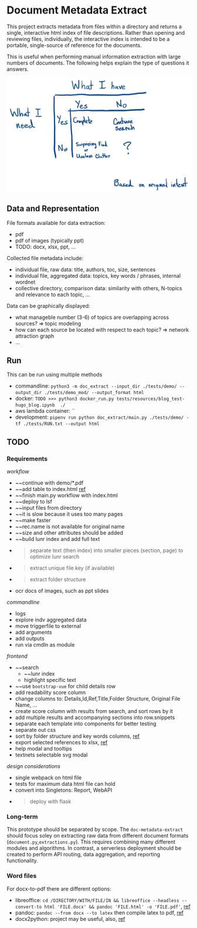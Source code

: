 # Document Metadata Extract

This project extracts metadata from files within a directory and returns a single, interactive html index of file descriptions.  Rather than opening and reviewing files, individually, the interactive index is intended to be a portable, single-source of reference for the documents.

This is useful when performing manual information extraction with large numbers of documents.  The following helps explain the type of questions it answers.

![Information Extraction Framework](./docs/IE_framework.jpg)


## Data and Representation

File formats available for data extraction:

* pdf
* pdf of images (typically ppt)
* TODO: docx, xlsx, ppt, ...

Collected file metadata include:

* individual file, raw data: title, authors, toc, size, sentences
* individual file, aggregated data: topics, key words / phrases, internal wordnet
* collective directory, comparison data: similarity with others, N-topics and relevance to each topic, ...

Data can be graphically displayed:

* what manageble number (3-6) of topics are overlapping across sources?  => topic modeling
* how can each source be located with respect to each topic?  => network attraction graph
* ...



## Run

This can be run using multiple methods

* commandline: `python3 -m doc_extract --input_dir ./tests/demo/ --output_dir ./tests/demo_mod/ --output_format html`
* docker: `TODO >>> python3 docker_run.py tests/resources/blog_test-hugo_blog.ipynb  ./ `
* aws lambda container: ``
* development: `pipenv run python doc_extract/main.py ./tests/demo/ -tf ./tests/RUN.txt --output html`


## TODO

### Requirements

_workflow_
* ~~continue with demo/*.pdf
* ~~add table to index.html [ref](https://codepen.io/jopico/pen/kyRprJ)
* ~~finish main.py workflow with index.html
* ~~deploy to lsf
* ~~input files from directory
* ~~it is slow because it uses too many pages
* ~~make faster
* ~~rec.name is not available for original name
* ~~size and other attributes should be added
* ~~build lunr index and add full text
* >separate text (then index) into smaller pieces (section, page) to optimize lunr search
* >extract unique file key (if available)
* >extract folder structure
* ocr docs of images, such as ppt slides

_commandline_
* logs
* explore indv aggregated data
* move triggerfile to external
* add arguments
* add outputs
* run via cmdln as module

_frontend_
* ~~search 
  - ~~lunr index
  - highlight specific text
* ~~use `bootstrap-vue` for child details row
* add readability score column
* change columns to: Details,Id,Ref,Title,Folder Structure, Original File Name, ...
* create score column with results from search, and sort rows by it
* add multiple results and accompanying sections into row.snippets
* separate each template into components for better testing
* separate out css
* sort by folder structure and key words columns, [ref](https://www.w3schools.com/howto/howto_js_sort_table.asp)
* export selected references to xlsx, [ref](https://sheetjs.com/demo/table)
* help modal and tooltips
* textnets selectable svg modal

_design considerations_
* single webpack on html file
* tests for maximum data html file can hold
* convert into Singletons: Report, WebAPI
* >deploy with flask


### Long-term

This prototype should be separated by scope.  The `doc-metadata-extract` should focus soley on extracting raw data from different document formats (`document.py`,`extractions.py`).  This requires combining many different modules and algorithms.  In contrast, a serverless deployment should be created to perform API routing, data aggregation, and reporting functionality.


### Word files

For docx-to-pdf there are different options:

* libreoffice: `cd /DIRECTORY/WITH/FILE/IN && libreoffice --headless --convert-to html 'FILE.docx' && pandoc 'FILE.html' -o 'FILE.pdf'`, [ref](https://unix.stackexchange.com/questions/105584/convert-a-docx-to-a-pdf-with-pandoc)
* pandoc: `pandoc --from docx --to latex` then compile latex to pdf, [ref](https://pandoc.org/try/)
* docx2python: project may be useful, also, [ref](https://github.com/ShayHill/docx2python)